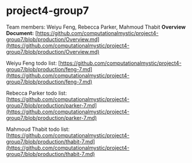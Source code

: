 # project4-group7
Team members: Weiyu Feng, Rebecca Parker, Mahmoud Thabit
**Overview Document:**
[https://github.com/computationalmystic/project4-group7/blob/production/Overview.md](https://github.com/computationalmystic/project4-group7/blob/production/Overview.md)

Weiyu Feng todo list:
[https://github.com/computationalmystic/project4-group7/blob/production/feng-7.md](https://github.com/computationalmystic/project4-group7/blob/production/feng-7.md)

Rebecca Parker todo list:
[https://github.com/computationalmystic/project4-group7/blob/production/parker-7.md](https://github.com/computationalmystic/project4-group7/blob/production/parker-7.md)

Mahmoud Thabit todo list:
[https://github.com/computationalmystic/project4-group7/blob/production/thabit-7.md](https://github.com/computationalmystic/project4-group7/blob/production/thabit-7.md)
